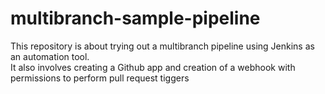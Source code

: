 # multibranch-sample-pipeline
This repository is about trying out a multibranch pipeline using Jenkins as an automation tool.
<br/>
It also involves creating a Github app and creation of a webhook with permissions to perform pull request tiggers
